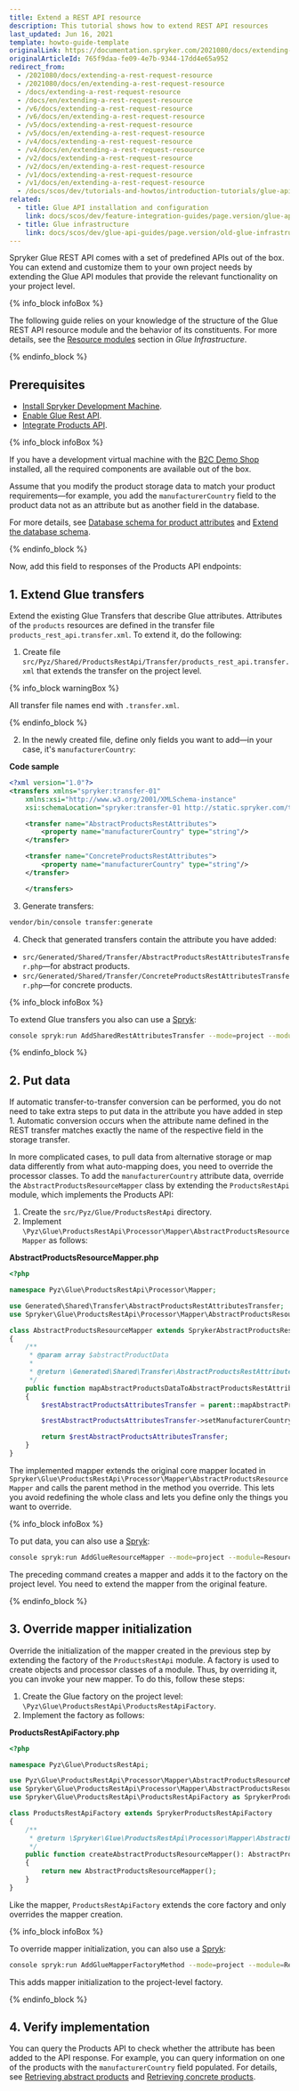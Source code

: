 ```yaml
---
title: Extend a REST API resource
description: This tutorial shows how to extend REST API resources
last_updated: Jun 16, 2021
template: howto-guide-template
originalLink: https://documentation.spryker.com/2021080/docs/extending-a-rest-request-resource
originalArticleId: 765f9daa-fe09-4e7b-9344-17dd4e65a952
redirect_from:
  - /2021080/docs/extending-a-rest-request-resource
  - /2021080/docs/en/extending-a-rest-request-resource
  - /docs/extending-a-rest-request-resource
  - /docs/en/extending-a-rest-request-resource
  - /v6/docs/extending-a-rest-request-resource
  - /v6/docs/en/extending-a-rest-request-resource
  - /v5/docs/extending-a-rest-request-resource
  - /v5/docs/en/extending-a-rest-request-resource
  - /v4/docs/extending-a-rest-request-resource
  - /v4/docs/en/extending-a-rest-request-resource
  - /v2/docs/extending-a-rest-request-resource
  - /v2/docs/en/extending-a-rest-request-resource
  - /v1/docs/extending-a-rest-request-resource
  - /v1/docs/en/extending-a-rest-request-resource
  - /docs/scos/dev/tutorials-and-howtos/introduction-tutorials/glue-api/extending-a-rest-api-resource.html
related:
  - title: Glue API installation and configuration
    link: docs/scos/dev/feature-integration-guides/page.version/glue-api/glue-api-installation-and-configuration.html
  - title: Glue infrastructure
    link: docs/scos/dev/glue-api-guides/page.version/old-glue-infrastructure/glue-infrastructure.html
---
```


Spryker Glue REST API comes with a set of predefined APIs out of the box. You can extend and customize them to your own project needs by extending the Glue API modules that provide the relevant functionality on your project level.

{% info_block infoBox %}

The following guide relies on your knowledge of the structure of the Glue REST API resource module and the behavior of its constituents. For more details, see the [Resource modules](/docs/scos/dev/glue-api-guides/{{page.version}}/old-glue-infrastructure/glue-infrastructure.html#resource-modules) section in *Glue Infrastructure*.

{% endinfo_block %}

## Prerequisites

* [Install Spryker Development Machine](/docs/scos/dev/sdk/development-virtual-machine-docker-containers-and-console.html).
* [Enable Glue Rest API](/docs/scos/dev/feature-integration-guides/{{page.version}}/glue-api/glue-api-installation-and-configuration.html).
* [Integrate Products API](/docs/scos/dev/feature-integration-guides/{{page.version}}/glue-api/glue-api-product-feature-integration.html).

{% info_block infoBox %}

If you have a development virtual machine with the [B2C Demo Shop](/docs/scos/user/intro-to-spryker/intro-to-spryker.html#spryker-b2bb2c-demo-shops) installed, all the required components are available out of the box.

Assume that you modify the product storage data to match your product requirements—for example, you add the `manufacturerCountry` field to the product data not as an attribute but as another field in the database.

For more details, see [Database schema for product attributes](/docs/pbc/all/product-information-management/{{page.version}}/base-shop/feature-overviews/product-feature-overview/product-attributes-overview.html#database-schema-for-product-attributes) and [Extend the database schema](/docs/scos/dev/back-end-development/data-manipulation/data-ingestion/structural-preparations/extend-the-database-schema.html).

{% endinfo_block %}

Now, add this field to responses of the Products API endpoints:

## 1. Extend Glue transfers

Extend the existing Glue Transfers that describe Glue attributes. Attributes of the `products` resources are defined in the transfer file `products_rest_api.transfer.xml`. To extend it, do the following:

1. Create file `src/Pyz/Shared/ProductsRestApi/Transfer/products_rest_api.transfer.xml` that extends the transfer on the project level.

{% info_block warningBox %}

All transfer file names end with `.transfer.xml`.

{% endinfo_block %}

2. In the newly created file, define only fields you want to add—in your case, it's `manufacturerCountry`:

**Code sample**

```xml
<?xml version="1.0"?>
<transfers xmlns="spryker:transfer-01"
    xmlns:xsi="http://www.w3.org/2001/XMLSchema-instance"
    xsi:schemaLocation="spryker:transfer-01 http://static.spryker.com/transfer-01.xsd">

    <transfer name="AbstractProductsRestAttributes">
        <property name="manufacturerCountry" type="string"/>
    </transfer>

    <transfer name="ConcreteProductsRestAttributes">
        <property name="manufacturerCountry" type="string"/>
    </transfer>

    </transfers>
```

3. Generate transfers:
```bash
vendor/bin/console transfer:generate
```

4. Check that generated transfers contain the attribute you have added:
  * `src/Generated/Shared/Transfer/AbstractProductsRestAttributesTransfer.php`—for abstract products.
  * `src/Generated/Shared/Transfer/ConcreteProductsRestAttributesTransfer.php`—for concrete products.

{% info_block infoBox %}

To extend Glue transfers you also can use a [Spryk](/docs/scos/dev/glue-api-guides/{{page.version}}/glue-spryks.html):

```bash
console spryk:run AddSharedRestAttributesTransfer --mode=project --module=ResourcesRestApi --organization=Pyz --name=RestResourcesAttributes
```

{% endinfo_block %}

## 2. Put data

If automatic transfer-to-transfer conversion can be performed, you do not need to take extra steps to put data in the attribute you have added in step 1.
Automatic conversion occurs when the attribute name defined in the REST transfer matches exactly the name of the respective field in the storage transfer.

In more complicated cases, to pull data from alternative storage or map data differently from what auto-mapping does, you need to override the processor classes.
To add the `manufacturerCountry` attribute data, override the `AbstractProductsResourceMapper` class by extending the `ProductsRestApi` module, which implements the Products API:

1. Create the `src/Pyz/Glue/ProductsRestApi` directory.
2. Implement `\Pyz\Glue\ProductsRestApi\Processor\Mapper\AbstractProductsResourceMapper` as follows:

**AbstractProductsResourceMapper.php**

```php
<?php

namespace Pyz\Glue\ProductsRestApi\Processor\Mapper;

use Generated\Shared\Transfer\AbstractProductsRestAttributesTransfer;
use Spryker\Glue\ProductsRestApi\Processor\Mapper\AbstractProductsResourceMapper as SprykerAbstractProductsResourceMapper;

class AbstractProductsResourceMapper extends SprykerAbstractProductsResourceMapper
{
    /**
     * @param array $abstractProductData
     *
     * @return \Generated\Shared\Transfer\AbstractProductsRestAttributesTransfer
     */
    public function mapAbstractProductsDataToAbstractProductsRestAttributes(array $abstractProductData): AbstractProductsRestAttributesTransfer
    {
        $restAbstractProductsAttributesTransfer = parent::mapAbstractProductsDataToAbstractProductsRestAttributes($abstractProductData);

        $restAbstractProductsAttributesTransfer->setManufacturerCountry('Portugal');

        return $restAbstractProductsAttributesTransfer;
    }
}
```

The implemented mapper extends the original core mapper located in `Spryker\Glue\ProductsRestApi\Processor\Mapper\AbstractProductsResourceMapper` and calls the parent method in the method you override. This lets you avoid redefining the whole class and lets you define only the things you want to override.

{% info_block infoBox %}

To put data, you can also use a [Spryk](/docs/scos/dev/glue-api-guides/{{page.version}}/glue-spryks.html):

```bash
console spryk:run AddGlueResourceMapper --mode=project --module=ResourcesRestApi --organization=Pyz  --subDirectory=Mapper --className=Resource
```

The preceding command creates a mapper and adds it to the factory on the project level. You need to extend the mapper from the original feature.

{% endinfo_block %}

## 3. Override mapper initialization

Override the initialization of the mapper created in the previous step by extending the factory of the `ProductsRestApi` module. A factory is used to create objects and processor classes of a module. Thus, by overriding it, you can invoke your new mapper. To do this, follow these steps:

1. Create the Glue factory on the project level: `\Pyz\Glue\ProductsRestApi\ProductsRestApiFactory`.
2. Implement the factory as follows:

**ProductsRestApiFactory.php**

```php
<?php

namespace Pyz\Glue\ProductsRestApi;

use Pyz\Glue\ProductsRestApi\Processor\Mapper\AbstractProductsResourceMapper;
use Spryker\Glue\ProductsRestApi\Processor\Mapper\AbstractProductsResourceMapperInterface;
use Spryker\Glue\ProductsRestApi\ProductsRestApiFactory as SprykerProductsRestApiFactory;

class ProductsRestApiFactory extends SprykerProductsRestApiFactory
{
    /**
     * @return \Spryker\Glue\ProductsRestApi\Processor\Mapper\AbstractProductsResourceMapperInterface
     */
    public function createAbstractProductsResourceMapper(): AbstractProductsResourceMapperInterface
    {
        return new AbstractProductsResourceMapper();
    }
}
```

Like the mapper, `ProductsRestApiFactory` extends the core factory and only overrides the mapper creation.

{% info_block infoBox %}

To override mapper initialization, you can also use a [Spryk](/docs/scos/dev/glue-api-guides/{{page.version}}/glue-spryks.html):

```bash
console spryk:run AddGlueMapperFactoryMethod --mode=project --module=ResourcesRestApi --organization=Pyz --subDirectory=Mapper --className=Resource
```

This adds mapper initialization to the project-level factory.

{% endinfo_block %}

## 4. Verify implementation

You can query the Products API to check whether the attribute has been added to the API response. For example, you can query information on one of the products with the `manufacturerCountry` field populated. For details, see [Retrieving abstract products](/docs/pbc/all/product-information-management/{{page.version}}/marketplace/manage-using-glue-api/retrieve-abstract-products.html) and [Retrieving concrete products](/docs/pbc/all/product-information-management/{{page.version}}/marketplace/manage-using-glue-api/retrieve-concrete-products.html).
